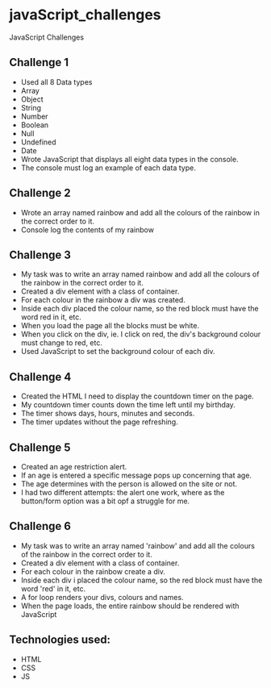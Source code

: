 # javaScript_challenges
JavaScript Challenges 


## Challenge 1

- Used all 8 Data types
- Array
- Object
- String
- Number
- Boolean
- Null
- Undefined
- Date
- Wrote JavaScript that displays all eight data types in the console.
- The console must log an example of each data type.

## Challenge 2

- Wrote an array named rainbow and add all the colours of the rainbow in the correct order to it. 
- Console log the contents of my rainbow 

## Challenge 3

- My task was to write an array named rainbow and add all the colours of the rainbow in the correct order to it. 
- Created a div element with a class of container. 
- For each colour in the rainbow a div was created.
- Inside each div placed the colour name, so the red block must have the word red in it, etc. 
- When you load the page all the blocks must be white. 
- When you click on the div, ie. I click on red, the div's background colour must change to red, etc. 
- Used JavaScript to set the background colour of each div. 

## Challenge 4
- Created the HTML I need to display the countdown timer on the page.
- My countdown timer counts down the time left until my birthday. 
- The timer shows days, hours, minutes and seconds.
- The timer updates without the page refreshing.

## Challenge 5
- Created an age restriction alert.
- If an age is entered a specific message pops up concerning that age.
- The age determines with the person is allowed on the site or not.
- I had two different attempts: the alert one work, where as the button/form option was a bit opf a struggle for me.

## Challenge 6
- My task was to write an array named 'rainbow' and add all the colours of the rainbow in the correct order to it. 
- Created a div element with a class of container. 
- For each colour in the rainbow create a div.
- Inside each div i placed the colour name, so the red block must have the word 'red' in it, etc. 
- A for loop renders your divs, colours and names. 
- When the page loads, the entire rainbow should be rendered with JavaScript

## Technologies used:
- HTML
- CSS
- JS

